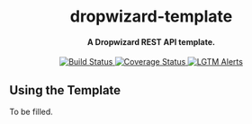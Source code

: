 <h1 align="center">
dropwizard-template
</h1>

<h4 align="center">A Dropwizard REST API template.</h4>

<p align="center">
  <a href="https://travis-ci.com/RohanNagar/dropwizard-template">
    <img src="https://travis-ci.com/RohanNagar/dropwizard-template.svg?branch=master" alt="Build Status">
  </a>
  <a href="https://codecov.io/gh/RohanNagar/dropwizard-template">
    <img src="https://codecov.io/gh/RohanNagar/dropwizard-template/branch/master/graph/badge.svg" alt="Coverage Status">
  </a>
  <a href="https://lgtm.com/projects/g/RohanNagar/dropwizard-template/alerts">
    <img src="https://img.shields.io/lgtm/alerts/g/RohanNagar/dropwizard-template.svg" alt="LGTM Alerts">
  </a>
</p>

## Using the Template

To be filled.